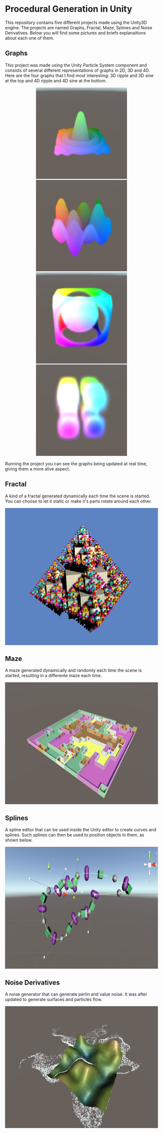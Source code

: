 # Procedural Generation in Unity
This repository contains five different projects made using the Unity3D engine. The projects are named Graphs, Fractal, Maze, Splines and Noise Derivatives. Below you will find some pictures and briefs explanaitions about each one of them.

## Graphs
This project was made using the Unity Particle System component and consists of several different representations of graphs in 2D, 3D and 4D. Here are the four graphs that I find most interesting: 3D ripple and 3D sine at the top and 4D ripple and 4D sine at the bottom.

<p align="center">
  <img width="300" height="300" src="https://github.com/AlexSerodio/procedural-generation-unity/blob/master/screenshots/graphs/graph2_ripple.png">
  <img width="300" height="300" src="https://github.com/AlexSerodio/procedural-generation-unity/blob/master/screenshots/graphs/graph2_sine.png">
  <img width="300" height="300" src="https://github.com/AlexSerodio/procedural-generation-unity/blob/master/screenshots/graphs/graph3_ripple.png">
  <img width="300" height="300" src="https://github.com/AlexSerodio/procedural-generation-unity/blob/master/screenshots/graphs/graph3_sine.png">
</p>

Running the project you can see the graphs being updated at real time, giving them a more alive aspect.

## Fractal
A kind of a fractal generated dynamically each time the scene is started. You can choose to let it static or make it's parts rotate around each other.

<p align="center">
  <img width="600" height="450" src="https://github.com/AlexSerodio/procedural-generation-unity/blob/master/screenshots/fractal.png">
</p>

## Maze
A maze generated dynamically and randomly each time the scene is started, resulting in a differente maze each time.

<p align="center">
  <img width="600" height="400" src="https://github.com/AlexSerodio/procedural-generation-unity/blob/master/screenshots/maze.png">
</p>

## Splines
A spline editor that can be used inside the Unity editor to create curves and splines. Such splines can then be used to position objects in them, as shown below.

<p align="center">
  <img width="600" height="400" src="https://github.com/AlexSerodio/procedural-generation-unity/blob/master/screenshots/splines.png">
</p>

## Noise Derivatives
A noise generator that can generate perlin and value noise. It was after updated to generate surfaces and particles flow.

<p align="center">
  <img width="600" height="400" src="https://github.com/AlexSerodio/procedural-generation-unity/blob/master/screenshots/noise_derivatives.png">
</p>
